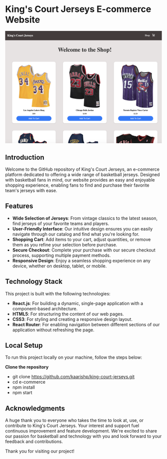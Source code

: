 # King's Court Jerseys E-commerce Website

![King's Court Jerseys](images/kingshop.png)

## Introduction
Welcome to the GitHub repository of King's Court Jerseys, an e-commerce platform dedicated to offering a wide range of basketball jerseys. Designed with basketball fans in mind, our website provides an easy and enjoyable shopping experience, enabling fans to find and purchase their favorite team's jerseys with ease.

## Features
- **Wide Selection of Jerseys**: From vintage classics to the latest season, find jerseys of your favorite teams and players.
- **User-Friendly Interface**: Our intuitive design ensures you can easily navigate through our catalog and find what you're looking for.
- **Shopping Cart**: Add items to your cart, adjust quantities, or remove them as you refine your selection before purchase.
- **Secure Checkout**: Complete your purchase with our secure checkout process, supporting multiple payment methods.
- **Responsive Design**: Enjoy a seamless shopping experience on any device, whether on desktop, tablet, or mobile.

## Technology Stack
This project is built with the following technologies:
- **React.js**: For building a dynamic, single-page application with a component-based architecture.
- **HTML5**: For structuring the content of our web pages.
- **CSS3**: For styling and creating a responsive design layout.
- **React Router**: For enabling navigation between different sections of our application without refreshing the page.

## Local Setup
To run this project locally on your machine, follow the steps below:

**Clone the repository**
- git clone https://github.com/kaarishp/king-court-jerseys.git
- cd e-commerce
- npm install
- npm start

## Acknowledgments
A huge thank you to everyone who takes the time to look at, use, or contribute to King's Court Jerseys. Your interest and support fuel continuous improvement and feature development. We're excited to share our passion for basketball and technology with you and look forward to your feedback and contributions.

Thank you for visiting our project!

